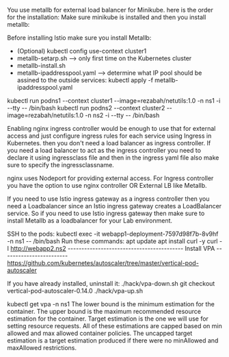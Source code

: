 You use metallb for external load balancer for Minikube. here is the order for the installation:
Make sure minikube is installed and then you install metallb:

Before installing Istio make sure you install Metallb:

- (Optional) kubectl config use-context cluster1
- metallb-setarp.sh --> only first time on the Kubernetes cluster
- metallb-install.sh  
- metallb-ipaddresspool.yaml --> determine what IP pool should be assined to the outside services:
kubectl apply -f metallb-ipaddresspool.yaml

kubectl run podns1 --context cluster1 --image=rezabah/netutils:1.0 -n ns1 -i --tty -- /bin/bash
kubectl run podns2 --context cluster2 --image=rezabah/netutils:1.0 -n ns2 -i --tty -- /bin/bash

Enabling nginx ingress controller would be enough to use that for external access and just configure ingress rules for each service using Ingress in Kubernetes. then you don't need a load balancer as ingress controller. If you need a load balancer to act as the ingress controller you need to declare it using ingressclass file and then in the ingress yaml file also make sure to specify the ingressclassname.

nginx uses Nodeport for providing external access. For Ingress controller you have the option to use nginx controller OR External LB like Metallb.

If you need to use Istio ingress gateway as a ingress controller then you need a Loadbalancer since an Istio ingress gateway creates a LoadBalancer service. So if you need to use Istio ingress gateway then make sure to install Metallb as a loadbalancer for your Lab environment.

SSH to the pods:
kubectl exec -it webapp1-deployment-7597d98f7b-8v9hf -n ns1 -- /bin/bash
Run these commands:
apt update
apt install curl -y
curl -I http://webapp2.ns2
------------------------------------------ Install VPA ------------------------
https://github.com/kubernetes/autoscaler/tree/master/vertical-pod-autoscaler

If you have already installed, uninstall it: ./hack/vpa-down.sh
git checkout vertical-pod-autoscaler-0.14.0
./hack/vpa-up.sh

kubectl get vpa <vpa-name> -n ns1
The lower bound is the minimum estimation for the container.
The upper bound is the maximum recommended resource estimation for the container.
Target estimation is the one we will use for setting resource requests.
All of these estimations are capped based on min allowed and max allowed container policies.
The uncapped target estimation is a target estimation produced if there were no minAllowed and maxAllowed restrictions.
